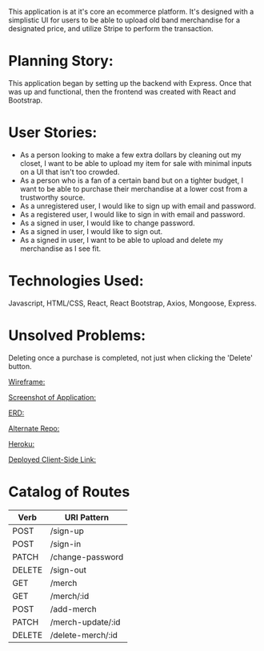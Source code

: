 This application is at it's core an ecommerce platform.  It's designed with a simplistic UI for users to be able to upload old band merchandise for a designated price, and utilize Stripe to perform the transaction.

# Planning Story:
This application began by setting up the backend with Express.  Once that was up and functional, then the frontend was created with React and Bootstrap.

# User Stories:
* As a person looking to make a few extra dollars by cleaning out my closet, I want to be able to upload my item for sale with minimal inputs on a UI that isn't too crowded.
* As a person who is a fan of a certain band but on a tighter budget, I want to be able to purchase their merchandise at a lower cost from a trustworthy source.
* As a unregistered user, I would like to sign up with email and password.
* As a registered user, I would like to sign in with email and password.
* As a signed in user, I would like to change password.
* As a signed in user, I would like to sign out.
* As a signed in user, I want to be able to upload and delete my merchandise as I see fit.

# Technologies Used:
Javascript, HTML/CSS, React, React Bootstrap, Axios, Mongoose, Express.

# Unsolved Problems:
Deleting once a purchase is completed, not just when clicking the 'Delete' button.

[Wireframe:](https://imgur.com/7KitEdD)

[Screenshot of Application:](https://i.imgur.com/Z2yzpcf.png)

[ERD:](https://imgur.com/a/Xu5Wb5G)

[Alternate Repo:](https://github.com/kmvenez/merchzoid-api)

[Heroku:](https://thawing-earth-07651.herokuapp.com/)

[Deployed Client-Side Link:](https://kmvenez.github.io/merchzoid-client/#/)

# Catalog of Routes
Verb         |	URI Pattern
------------ | -------------
POST | /sign-up
POST | /sign-in
PATCH | /change-password
DELETE | /sign-out
GET  |  /merch
GET | /merch/:id
POST | /add-merch
PATCH | /merch-update/:id
DELETE | /delete-merch/:id
